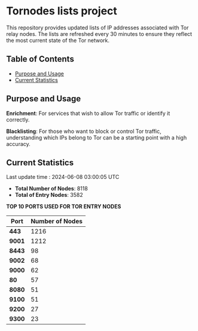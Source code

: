 # Tornodes lists project

This repository provides updated lists of IP addresses associated with Tor relay nodes. The lists are refreshed every 30 minutes to ensure they reflect the most current state of the Tor network.

## Table of Contents

- [Purpose and Usage](#purpose-and-usage)
- [Current Statistics](#current-statistics)


## Purpose and Usage

**Enrichment**: For services that wish to allow Tor traffic or identify it correctly.

**Blacklisting**: For those who want to block or control Tor traffic, understanding which IPs belong to Tor can be a starting point with a high accuracy.

## Current Statistics

Last update time : 2024-06-08 03:00:05 UTC

- **Total Number of Nodes**: 8118
- **Total of Entry Nodes**: 3582

**TOP 10 PORTS USED FOR TOR ENTRY NODES**

| **Port** | **Number of Nodes** |
|------|-----------------|
| **443**   | 1216  |
| **9001**   | 1212  |
| **8443**   | 98  |
| **9002**   | 68  |
| **9000**   | 62  |
| **80**   | 57  |
| **8080**   | 51  |
| **9100**   | 51  |
| **9200**   | 27  |
| **9300**   | 23  |

